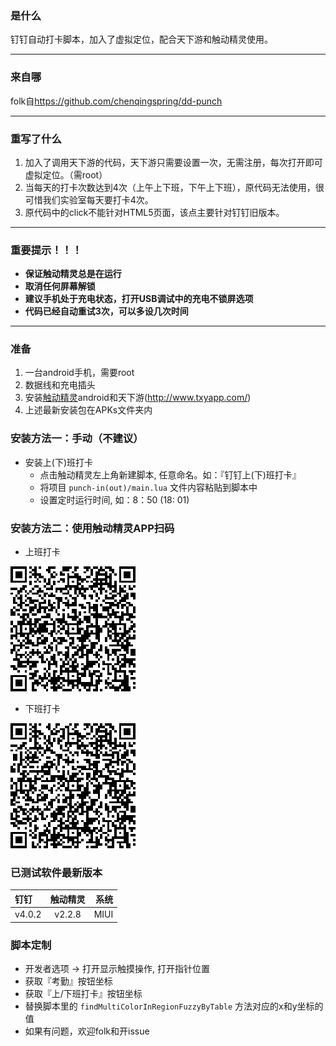 ### 是什么


钉钉自动打卡脚本，加入了虚拟定位，配合天下游和触动精灵使用。

---
### 来自哪

folk自<https://github.com/chenqingspring/dd-punch>

---
### 重写了什么


1. 加入了调用天下游的代码，天下游只需要设置一次，无需注册，每次打开即可虚拟定位。（需root）
1. 当每天的打卡次数达到4次（上午上下班，下午上下班），原代码无法使用，很可惜我们实验室每天要打卡4次。
1. 原代码中的click不能针对HTML5页面，该点主要针对钉钉旧版本。

---
### 重要提示！！！


* **保证触动精灵总是在运行** 
* **取消任何屏幕解锁**
* **建议手机处于充电状态，打开USB调试中的充电不锁屏选项**
* **代码已经自动重试3次，可以多设几次时间**

---

### 准备
1. 一台android手机，需要root
2. 数据线和充电插头
3. 安装[触动精灵](http://www.touchsprite.com/)android和天下游(http://www.txyapp.com/)
4. 上述最新安装包在APKs文件夹内
    
### 安装方法一：手动（不建议）

* 安装上(下)班打卡
	* 点击触动精灵左上角新建脚本, 任意命名。如：『钉钉上(下)班打卡』
	* 将项目 `punch-in(out)/main.lua` 文件内容粘贴到脚本中
	* 设置定时运行时间, 如：8：50 (18: 01)
	
### 安装方法二：使用触动精灵APP扫码

* 上班打卡

![上班打卡二维码](./punch-in/qrcode.png )

* 下班打卡

![下班打卡二维码](./punch-out/qrcode.png)



### 已测试软件最新版本

| 钉钉  | 触动精灵 | 系统 |
|:------------- |:---------------:| -------------:|
| v4.0.2       | v2.2.8 |         MIUI |



### 脚本定制

* 开发者选项 -> 打开显示触摸操作, 打开指针位置
* 获取『考勤』按钮坐标
* 获取『上/下班打卡』按钮坐标
* 替换脚本里的 `findMultiColorInRegionFuzzyByTable` 方法对应的x和y坐标的值
* 如果有问题，欢迎folk和开issue
